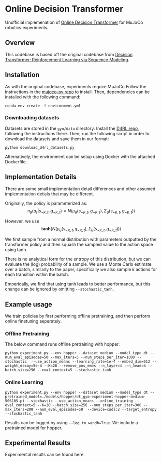 
# Online Decision Transformer

Unofficial implemenation of [Online Decision Transformer](https://arxiv.org/abs/2202.05607) for MuJoCo robotics experiments. 

## Overview

This codebase is based off the original codebase from [Decision Transformer: Reinforcement Learning via Sequence Modeling](https://sites.google.com/berkeley.edu/decision-transformer).

## Installation

As with the original codebase, experiments require MuJoCo.Follow the instructions in the [mujoco-py repo](https://github.com/openai/mujoco-py) to install.
Then, dependencies can be installed with the following command:

```
conda env create -f environment.yml
```
### Downloading datasets

Datasets are stored in the `gym/data` directory.
Install the [D4RL repo](https://github.com/rail-berkeley/d4rl), following the instructions there.
Then, run the following script in order to download the datasets and save them in our format:

```
python download_d4rl_datasets.py
```
Alternatively, the environment can be setup using Docker with the attached Dockerfile.

## Implementation Details

There are some small implementation detail differences and other assumed implementation detials that may be different. 

Originally, the policy is parameterized as:
$$\pi_\theta(a_t|s_{-K,t}, g_{-K,t}) = N(\mu_\theta(s_{-K,t}, g_{-K,t}), \Sigma_{\theta}(s_{-K,t}, g_{-K,t}))$$

However, we use $$\mathbf{tanh}(N(\mu_\theta(s_{-K,t}, g_{-K,t}), \Sigma_{\theta}(s_{-K,t}, g_{-K,t})))$$

We first sample from a normal distribution with parameters outputted by the transformer policy and then squash the sampled value to the action space using tanh. 

There is no analytical form for the entropy of this distribution, but we can evaluate the (log) probability of a sample. We use a Monte Carlo estimate over a batch, similarly to the paper, specifically we also sample $k$ actions for each transition within the batch.

Emperically, we find that using tanh leads to better performance, but this change can be ignored by omitting `--stochastic_tanh`. 

## Example usage
We train policies by first performing offline pretraining, and then perform online finetuning seperately. 

### Offline Pretraining

The below command runs offline pretraining with hopper:
```
python experiment.py --env hopper --dataset medium --model_type dt --num_eval_episodes=50 --max_iters=5 --num_steps_per_iter=1000 --stochastic  --use_action_means --learning_rate=1e-4 --embed_dim=512 --weight_decay=5e-4 --K=20 --remove_pos_embs --n_layer=4 --n_head=4 --batch_size=256 --eval_context=5 --stochastic_tanh
```

### Online Learning

```
python experiment.py --env hopper --dataset medium --model_type dt --pretrained_model=./models/hopper/dt_gym-experiment-hopper-medium-506105.pt --stochastic --use_action_means --online_training --eval_context=5 --K=20 --batch_size=256 --num_steps_per_iter=300 --max_iters=200 --num_eval_episodes=50  --device=cuda:2 --target_entropy  --stochastic_tanh
```

Results can be logged by using `--log_to_wandb=True`. We include a pretrained model for hopper. 

## Experimental Results

Experimental results can be found here: 

